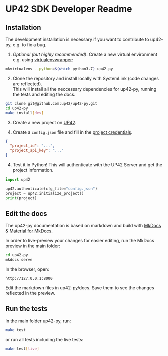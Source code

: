 # UP42 SDK Developer Readme

## Installation

The development installation is necessary if you want to contribute to up42-py, e.g. to fix a bug.

1. *Optional (but highly recommended)*: Create a new virtual environment e.g. using [virtualenvwrapper](https://virtualenvwrapper.readthedocs.io/en/latest/):
```bash
mkvirtualenv --python=$(which python3.7) up42-py
```

2. Clone the repository and install locally with SystemLink (code changes are reflected).  
This will install all the neccessary dependencies for up42-py, running the tests and editing the docs.

```bash
git clone git@github.com:up42/up42-py.git
cd up42-py
make install[dev]
```

3. Create a new project on [UP42](https://up42.com).

4. Create a `config.json` file and fill in the [project credentials](https://docs.up42.com/developers/authentication#step-1-find-project-credentials).
```json
{
  "project_id": "...",
  "project_api_key": "..."
}
```

4. Test it in Python! This will authenticate with the UP42 Server and get the project information.
```python
import up42

up42.authenticate(cfg_file="config.json")
project = up42.initialize_project()
print(project)
```


## Edit the docs

The up42-py documentation is based on markdown and build with [MkDocs](https://www.mkdocs.org) 
& [Material for MkDocs](https://squidfunk.github.io/mkdocs-material/).

In order to live-preview your changes for easier editing, run the MkDocs preview in the main folder:

```bash
cd up42-py
mkdocs serve
```

In the browser, open:

```
http://127.0.0.1:8000
```

Edit the markdown files in up42-py/docs. Save them to see the changes reflected in the preview.


## Run the tests

In the main folder up42-py, run:

```bash
make test
```

or run all tests including the live tests:
```bash
make test[live]
```
